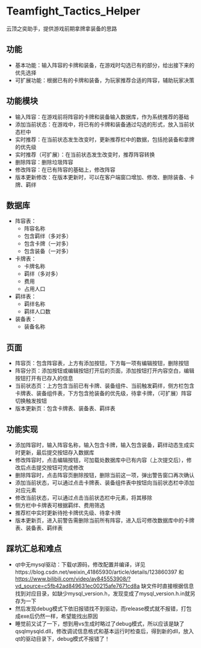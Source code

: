 # Teamfight_Tactics_Helper
云顶之奕助手，提供游戏前期拿牌拿装备的思路

## 功能
- 基本功能：输入阵容的卡牌和装备，在游戏时勾选已有的部分，给出接下来的优先选择
- 可扩展功能：根据已有的卡牌和装备，为玩家推荐合适的阵容，辅助玩家决策

## 功能模块
- 输入阵容：在游戏前将阵容的卡牌和装备输入数据库，作为系统推荐的基础
- 添加当前状态：在游戏中，将已有的卡牌和装备通过勾选的形式，放入当前状态栏中
- 实时推荐：在当前状态发生改变时，更新推荐栏中的数据，包括抢装备和拿牌的优先级
- 实时推荐（可扩展）：在当前状态发生改变时，推荐阵容转换
- 删除阵容：删除垃圾阵容
- 修改阵容：在已有阵容的基础上，修改阵容
- 版本更新修改：在版本更新时，可以在客户端窗口增加、修改、删除装备、卡牌、羁绊

## 数据库
- 阵容表：
  - 阵容名称
  - 包含羁绊（多对多）
  - 包含卡牌（一对多）
  - 包含装备（一对多）
- 卡牌表：
  - 卡牌名称
  - 羁绊（多对多）
  - 费用
  - 占用人口
- 羁绊表：
  - 羁绊名称
  - 羁绊人口数
- 装备表：
  - 装备名称

## 页面
- 阵容页：包含阵容表，上方有添加按钮，下方每一项有编辑按钮，删除按钮
- 阵容分页：添加按钮或编辑按钮打开后的页面，添加按钮打开内容空白，编辑按钮打开有已存入的信息
- 当前状态页：上方包含当前已有卡牌、装备组件、当前触发羁绊，侧方栏包含卡牌表、装备组件表，下方包含抢装备的优先级，待拿卡牌，（可扩展）阵容切换触发按钮
- 版本更新页：包含卡牌表、装备表、羁绊表

## 功能实现
- 添加阵容时，输入阵容名称，输入包含卡牌，输入包含装备，羁绊动态生成实时更新，最后提交按钮存入数据库
- 修改阵容时，点击编辑按钮，可加载处数据库中已有内容（上次提交后），修改后点击提交按钮可完成修改
- 删除阵容时，点击阵容页删除按钮，删除当前这一项，弹出警告窗口再次确认
- 添加当前状态，可以通过点击卡牌表、装备组件表中按钮向当前状态栏中添加对应元素
- 修改当前状态，可以通过点击当前状态栏中元素，将其移除
- 侧方栏中卡牌表可根据羁绊、费用筛选
- 推荐栏中实时更新待抢卡牌优先级、待拿卡牌
- 版本更新页，进入前警告需删除当前所有阵容，进入后可修改数据库中的卡牌表、装备表、羁绊表


## 踩坑汇总和难点
- qt中无mysql驱动：下载qt源码，修改配置并编译，详见https://blog.csdn.net/weixin_41865930/article/details/123860397 和 https://www.bilibili.com/video/av845553908/?vd_source=c5fb42ad849631ec00215afe7671cd8a 缺文件时直接根据信息找到对应目录，如缺少mysql_version.h，发现变成了mysql_version.h.in就另存为一下
- 然后发现debug模式下依旧报错找不到驱动，而release模式就不报错，打包成exe后仍然一样，希望能找出原因
- 睡觉前又试了一下，想到用vs生成时略过了debug模式，所以应该是缺了qsqlmysqld.dll，修改调试信息格式和基本运行时检查后，得到新的dll，放入qt的驱动目录下，debug模式不报错了！